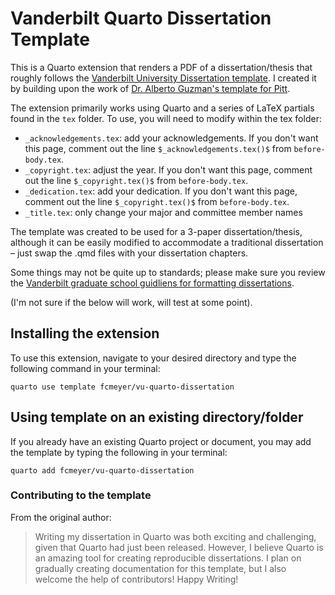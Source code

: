 # Vanderbilt Quarto Dissertation Template

This is a Quarto extension that renders a PDF of a dissertation/thesis that roughly follows the [Vanderbilt University Dissertation template](https://www.overleaf.com/latex/templates/vanderbilt-university-dissertation-template/fmqpcfjqtgyq). I created it by building upon the work of [Dr. Alberto Guzman's template for Pitt](https://github.com/alberto-guzman/quarto-dissertation). 

The extension primarily works using Quarto and a series of LaTeX partials found in the `tex` folder. To use, you will need to modify within the tex folder:

- `_acknowledgements.tex`: add your acknowledgements. If you don't want this page, comment out the line `$_acknowledgements.tex()$` from `before-body.tex`. 
- `_copyright.tex`: adjust the year. If you don't want this page, comment out the line `$_copyright.tex()$` from `before-body.tex`. 
- `_dedication.tex`: add your dedication. If you don't want this page, comment out the line `$_copyright.tex()$` from `before-body.tex`. 
- `_title.tex`: only change your major and committee member names

The template was created to be used for a 3-paper dissertation/thesis, although it can be easily modified to accommodate a traditional dissertation – just swap the .qmd files with your dissertation chapters.

Some things may not be quite up to standards; please make sure you review the [Vanderbilt graduate school guidliens for formatting dissertations](https://gradschool.vanderbilt.edu/academics/theses/Format_Guidelines_08_2021.pdf).

(I'm not sure if the below will work, will test at some point).

## Installing the extension

To use this extension, navigate to your desired directory and type the following command in your terminal:

```{bash}
quarto use template fcmeyer/vu-quarto-dissertation
```

## Using template on an existing directory/folder

If you already have an existing Quarto project or document, you may add the template by typing the following in your terminal:

```{bash}
quarto add fcmeyer/vu-quarto-dissertation
```

### Contributing to the template

From the original author:

> Writing my dissertation in Quarto was both exciting and challenging, given that Quarto had just been released. However, I believe Quarto is an amazing tool for creating reproducible dissertations. I plan on gradually creating documentation for this template, but I also welcome the help of contributors! Happy Writing!


